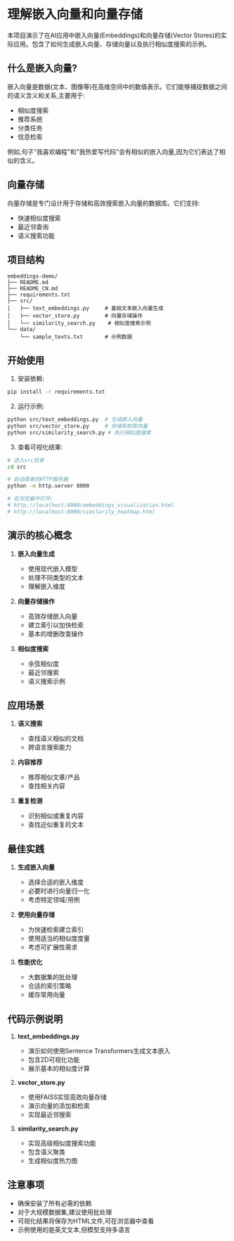 # 理解嵌入向量和向量存储

本项目演示了在AI应用中嵌入向量(Embeddings)和向量存储(Vector Stores)的实际应用。包含了如何生成嵌入向量、存储向量以及执行相似度搜索的示例。

## 什么是嵌入向量?

嵌入向量是数据(文本、图像等)在高维空间中的数值表示。它们能够捕捉数据之间的语义含义和关系,主要用于:
- 相似度搜索
- 推荐系统
- 分类任务
- 信息检索

例如,句子"我喜欢编程"和"我热爱写代码"会有相似的嵌入向量,因为它们表达了相似的含义。

## 向量存储

向量存储是专门设计用于存储和高效搜索嵌入向量的数据库。它们支持:
- 快速相似度搜索
- 最近邻查询
- 语义搜索功能

## 项目结构

```
embeddings-demo/
├── README.md
├── README_CN.md
├── requirements.txt
├── src/
│   ├── text_embeddings.py     # 基础文本嵌入向量生成
│   ├── vector_store.py        # 向量存储操作
│   └── similarity_search.py    # 相似度搜索示例
└── data/
    └── sample_texts.txt       # 示例数据
```

## 开始使用

1. 安装依赖:
```bash
pip install -r requirements.txt
```

2. 运行示例:
```bash
python src/text_embeddings.py  # 生成嵌入向量
python src/vector_store.py     # 存储和检索向量
python src/similarity_search.py # 执行相似度搜索
```

3. 查看可视化结果:
```bash
# 进入src目录
cd src

# 启动简单的HTTP服务器
python -m http.server 8000

# 在浏览器中打开:
# http://localhost:8000/embeddings_visualization.html
# http://localhost:8000/similarity_heatmap.html
```

## 演示的核心概念

1. **嵌入向量生成**
   - 使用现代嵌入模型
   - 处理不同类型的文本
   - 理解嵌入维度

2. **向量存储操作**
   - 高效存储嵌入向量
   - 建立索引以加快检索
   - 基本的增删改查操作

3. **相似度搜索**
   - 余弦相似度
   - 最近邻搜索
   - 语义搜索示例

## 应用场景

1. **语义搜索**
   - 查找语义相似的文档
   - 跨语言搜索能力

2. **内容推荐**
   - 推荐相似文章/产品
   - 查找相关内容

3. **重复检测**
   - 识别相似或重复内容
   - 查找近似重复的文本

## 最佳实践

1. **生成嵌入向量**
   - 选择合适的嵌入维度
   - 必要时进行向量归一化
   - 考虑特定领域/用例

2. **使用向量存储**
   - 为快速检索建立索引
   - 使用适当的相似度度量
   - 考虑可扩展性需求

3. **性能优化**
   - 大数据集的批处理
   - 合适的索引策略
   - 缓存常用向量

## 代码示例说明

1. **text_embeddings.py**
   - 演示如何使用Sentence Transformers生成文本嵌入
   - 包含2D可视化功能
   - 展示基本的相似度计算

2. **vector_store.py**
   - 使用FAISS实现高效向量存储
   - 演示向量的添加和检索
   - 实现最近邻搜索

3. **similarity_search.py**
   - 实现高级相似度搜索功能
   - 包含语义聚类
   - 生成相似度热力图

## 注意事项

- 确保安装了所有必需的依赖
- 对于大规模数据集,建议使用批处理
- 可视化结果将保存为HTML文件,可在浏览器中查看
- 示例使用的是英文文本,但模型支持多语言